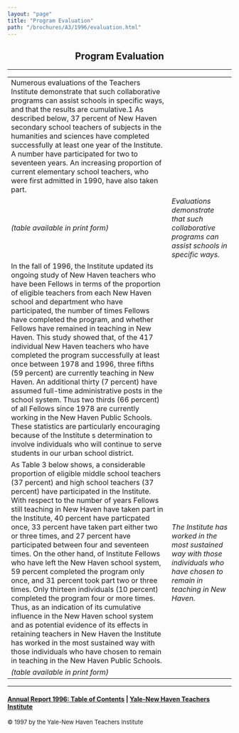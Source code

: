 ```yaml
---
layout: "page"
title: "Program Evaluation"
path: "/brochures/A3/1996/evaluation.html"
---
```

<main>
<center><h2>Program Evaluation</h2></center>
<hr/>
<a name="a">
<table>
<tbody><tr><td>	
Numerous evaluations of the Teachers Institute demonstrate
that such collaborative programs can assist schools in specific ways, and
that the results are cumulative.1  As described below, 37 percent of New
Haven secondary school teachers of subjects in the humanities and sciences
have completed successfully at least one year of the Institute.  A number
have participated for two to seventeen years.  An increasing proportion of
current elementary school teachers, who were first admitted in 1990, have
also taken part.     
</td></tr><tr><td><i>(table available in print form)
</i></td><td><i> Evaluations demonstrate that such collaborative programs can
assist schools in specific ways.
</i></td></tr><tr><td>
In the fall of 1996, the Institute updated its ongoing
study of New Haven teachers who have been Fellows in terms of the
proportion of eligible teachers from each New Haven school and department
who have participated, the number of times Fellows have completed the
program, and whether Fellows have remained in teaching in New Haven.  This
study showed that, of the 417 individual New Haven teachers who have
completed the program successfully at least once between 1978 and 1996,
three fifths (59 percent) are currently teaching in New Haven.  An
additional thirty (7 percent) have assumed full-time administrative posts
in the school system.  Thus two thirds (66 percent) of all Fellows since
1978 are currently working in the New Haven Public Schools.  These
statistics are particularly encouraging because of the Institute s
determination to involve individuals who will continue to serve students
in our urban school district.
</td></tr><tr><td>
As Table 3 below shows, a considerable proportion of
eligible middle school teachers (37 percent) and high school teachers (37
percent) have participated in the Institute. With respect to the number of
years Fellows still teaching in New Haven have taken part in the
Institute, 40 percent have particpated once, 33 percent have taken part
either two or three times, and 27 percent have participated between four
and seventeen times.  On the other hand, of Institute Fellows who have
left the New Haven school system, 59 percent completed the program only
once, and 31 percent took part two or three times.  Only thirteen
individuals (10 percent) completed the program four or more times. Thus,
as an indication of its cumulative influence in the New Haven school
system and as potential evidence of its effects in retaining teachers in
New Haven the Institute has worked in the most sustained way with those
individuals who have chosen to remain in teaching in the New Haven Public
Schools.		
</td><td><i>The Institute has worked in the most sustained way with those
individuals who have chosen to remain in teaching in New Haven.
</i></td></tr><tr><td><i> (table available in print form)
</i></td></tr></tbody></table>
<hr/>
</a><h4><a name="a"></a><a href=".\">Annual Report 1996: Table of Contents</a> |
<a href="..\..\">Yale-New Haven Teachers Institute</a>
</h4>
<font size="-1">© 1997 by the Yale-New Haven Teachers Institute
</font></main>